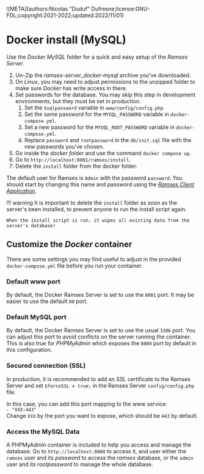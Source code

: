 ![META](authors:Nicolas "Duduf" Dufresne;license:GNU-FDL;copyright:2021-2022;updated:2022/11/01)

# Docker install (MySQL)

Use the *Docker MySQL* folder for a quick and easy setup of the *Ramses Server*.

2. Un-Zip the *ramses-server_docker-mysql* archive you've downloaded.
3. On *Linux*, you may need to adjust permissions to the unzipped folder to make sure *Docker* has write access in there.
4. Set passwords for the database. You may skip this step in development environments, but they must be set in production.
    1. Set the `$sqlpassword` variable in `www/config/config.php`.
    4. Set the same password for the `MYSQL_PASSWORD` variable in `docker-compose.yml`.
    4. Set a new password for the `MYSQL_ROOT_PASSWORD` variable in `docker-compose.yml`.
    4. Replace `password` and `rootpassword` in the `db/init.sql` file with the new passwords you've chosen.
2. Go inside the *docker folder* and use the command `docker compose up`.
4. Go to `http://localhost:8001/ramses/install`.
5. Delete the `install` folder from the docker folder.

The default user for Ramses is `Admin` with the password `password`. You should start by changing this name and password using the [*Ramses Client Application*](../client/index.md).

!!! warning
    It is important to delete the `install` folder as soon as the server's been installed, to prevent anyone to run the install script again.

    When the install script is run, it wipes all existing data from the server's database!

## Customize the *Docker* container

There are some settings you may find useful to adjust in the provided `docker-compose.yml` file before you run your container.

### Default www port

By default, the Docker Ramses Server is set to use the `8001` port. It may be easier to use the default `80` port.

### Default MySQL port

By default, the Docker Ramses Server is set to use the usual `3306` port. You can adjust this port to avoid conflicts on the server running the container. This is also true for *PHPMyAdmin* which exposes the `8000` port by default in this configuration.

### Secured connection (SSL)

In production, it is recommended to add an SSL certificate to the Ramses Server and set `$forceSSL = true;` in the Ramses Server `config/config.php` file.

In this case, you can add this port mapping to the *www* service:  
`- "XXX:443"`  
Change `XXX` by the port you want to expose, which should be `443` by default.

### Access the MySQL Data

A PHPMyAdmin container is included to help you access and manage the database. Go to `http://localhost:8000` to access it, and user either the `ramses` user and its *password* to access the *ramses* database, or the `admin` user and its *rootpassword* to manage the whole database.